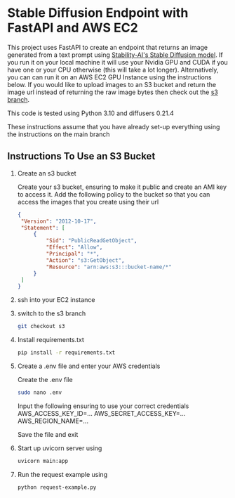 # Stable Diffusion Endpoint with FastAPI and AWS EC2

This project uses FastAPI to create an endpoint that returns an image generated from a text prompt using [Stability-AI's Stable Diffusion model](https://github.com/Stability-AI/stablediffusion). If you run it on your local machine it will use your Nvidia GPU and CUDA if you have one or your CPU otherwise (this will take a lot longer). Alternatively, you can can run it on an AWS EC2 GPU Instance using the instructions below. If you would like to upload images to an S3 bucket and return the image url instead of returning the raw image bytes then check out the [s3 branch](https://github.com/martin-bartolo/stablediffusion-fastapi/tree/s3).

This code is tested using Python 3.10 and diffusers 0.21.4

These instructions assume that you have already set-up everything using the instructions on the main branch

## Instructions To Use an S3 Bucket

1. Create an s3 bucket

   Create your s3 bucket, ensuring to make it public and create an AMI key to access it. Add the following policy to the bucket so that you can access the images that you create using their url

   ```json
   {
   	"Version": "2012-10-17",
   	"Statement": [
   		{
   			"Sid": "PublicReadGetObject",
   			"Effect": "Allow",
   			"Principal": "*",
   			"Action": "s3:GetObject",
   			"Resource": "arn:aws:s3:::bucket-name/*"
   		}
   	]
   }
   ```

2. ssh into your EC2 instance

3. switch to the s3 branch

   ```bash
   git checkout s3
   ```

4. Install requirements.txt

   ```bash
   pip install -r requirements.txt
   ```

5. Create a .env file and enter your AWS credentials

   Create the .env file

   ```bash
   sudo nano .env
   ```

   Input the following ensuring to use your correct credentials
   AWS_ACCESS_KEY_ID=...
   AWS_SECRET_ACCESS_KEY=...
   AWS_REGION_NAME=...

   Save the file and exit

6. Start up uvicorn server using

   ```bash
   uvicorn main:app
   ```

7. Run the request example using

   ```bash
   python request-example.py
   ```
